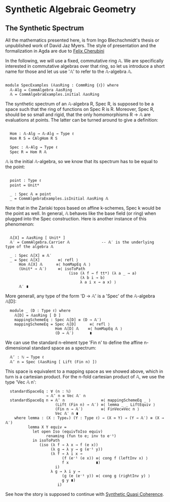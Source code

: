 Synthetic Algebraic Geometry
============================

The Synthetic Spectrum
----------------------

All the mathematics presented here, is from Ingo Blechschmidt's thesis or unpublished work of David Jaz Myers. The style of presentation and the formalization in Agda are due to [Felix Cherubini](http://felix-cherubini.de)


<!--
```
{-# OPTIONS --cubical --no-import-sorts --safe #-}
module Cubical.AlgebraicGeometry.Spec where

open import Cubical.Foundations.Everything
open import Cubical.Data.Unit
open import Cubical.Data.FinData
open import Cubical.Data.Nat
open import Cubical.Data.Vec

open import Cubical.Algebra.CommRing
open import Cubical.Algebra.CommAlgebra
open import Cubical.Algebra.CommAlgebra.Examples
open import Cubical.Algebra.CommAlgebra.FreeCommAlgebra
open import Cubical.Algebra.CommAlgebra.Morphism
open import Cubical.Algebra.Algebra

private
  variable
    ℓ : Level

```
-->

In the following, we will use a fixed, commutative ring 𝔸.
We are specifically interested in commutative algebras over that ring, so let us introduce a short name for those
and let us use '𝔸' to refer to the 𝔸-algebra 𝔸.

```

module SpecExamples (𝔸asRing : CommRing {ℓ}) where
  𝔸-Alg = CommAlgebra 𝔸asRing
  𝔸 = CommAlgebraExamples.initial 𝔸asRing

```

The synthetic spectrum of an 𝔸-algebra R, Spec R, is supposed to be a space such that
the ring of functions on Spec R is R. Moreover, Spec R, should be so small and rigid,
that the only homomorphisms R → 𝔸 are evaluations at points.
The latter can be turned around to give a definition:

```

  Hom : 𝔸-Alg → 𝔸-Alg → Type ℓ
  Hom R S = CAlgHom R S

  Spec : 𝔸-Alg → Type ℓ
  Spec R = Hom R 𝔸

```

𝔸 is the initial 𝔸-algebra, so we know that its spectrum has to be equal to the point:

```

  point : Type ℓ
  point = Unit*

  _ : Spec 𝔸 ≡ point
  _ = CommAlgebraExamples.isInitial 𝔸asRing 𝔸

```

Note that in the Zariski topos based on affine k-schemes, Spec k would be the point as well.
In general, 𝔸 behaves like the base field (or ring) when plugged into the Spec construction.
Here is another instance of this phenomenon:

```

  𝔸[X] = 𝔸asRing [ Unit* ]
  𝔸′ = CommAlgebra.Carrier 𝔸              -- 𝔸′ is the underlying type of the algebra 𝔸

  _ : Spec 𝔸[X] ≡ 𝔸′
  _ = Spec 𝔸[X]        ≡⟨ refl ⟩
      Hom 𝔸[X] 𝔸      ≡⟨ homMapEq 𝔸 ⟩
      (Unit* → 𝔸′)     ≡⟨ isoToPath
                            (iso (λ f → f tt*) (λ a _ → a)
                                 (λ b i → b)
                                 λ a i x → a x) ⟩
      𝔸′ ∎

```
More generall, any type of the form 'D → 𝔸' is a 'Spec' of the 𝔸-algebra 𝔸[D]:

```
  module _ (D : Type ℓ) where
    𝔸[D] = 𝔸asRing [ D ]
    mappingSchemeEq : Spec 𝔸[D] ≡ (D → 𝔸′)
    mappingSchemeEq = Spec 𝔸[D]      ≡⟨ refl ⟩
                      Hom 𝔸[D] 𝔸    ≡⟨ homMapEq 𝔸 ⟩
                      (D → 𝔸′)       ∎
```
We can use the standard n-elment type 'Fin n'
to define the affine n-dimensional standard space as a spectrum:

```
  𝔸″ : ℕ → Type ℓ
  𝔸″ n = Spec (𝔸asRing [ Lift (Fin n) ])
```
This space is equivalent to a mapping space as we showed above, which in turn is
a cartesian product. For the n-fold cartesian product of 𝔸, we use the type 'Vec 𝔸 n':

```
  standardSpaceEq : ∀ (n : ℕ)
                  → 𝔸″ n ≡ Vec 𝔸′ n
  standardSpaceEq n = 𝔸″ n                ≡⟨ mappingSchemeEq _ ⟩
                      (Lift (Fin n) → 𝔸′) ≡⟨ lemma _ _ LiftEquiv ⟩
                      (Fin n → 𝔸′)        ≡⟨ FinVec≡Vec n ⟩
                      Vec 𝔸′ n ∎
    where lemma : (X : Type₀) (Y : Type ℓ) → (X ≃ Y) → (Y → 𝔸′) ≡ (X → 𝔸′)
          lemma X Y equiv =
            let open Iso (equivToIso equiv)
                  renaming (fun to e; inv to e⁻¹)
            in isoToPath
               (iso (λ f → λ x → f (e x))
                    (λ g → λ y → g (e⁻¹ y))
                    (λ f → λ i x →
                         (f (e⁻¹ (e x)) ≡⟨ cong f (leftInv x) ⟩
                         f x            ∎)
                      i)
                    λ g → λ i y →
                         (g (e (e⁻¹ y)) ≡⟨ cong g (rightInv y) ⟩
                         g y ∎)
                       i)
```

See how the story is supposed to continue with [Synthetic Quasi Coherence](Cubical.AlgebraicGeometry.SQC.html).
